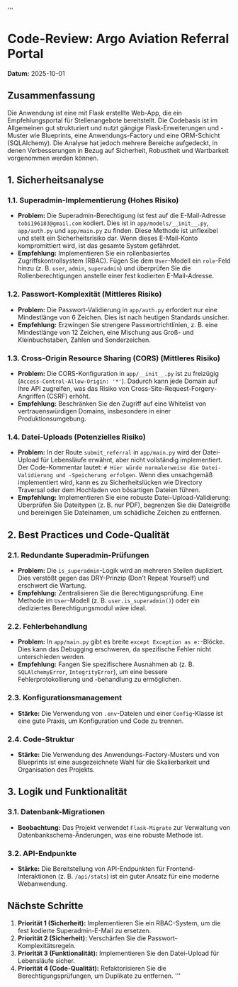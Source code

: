 '''
# Code-Review: Argo Aviation Referral Portal

**Datum:** 2025-10-01

## Zusammenfassung

Die Anwendung ist eine mit Flask erstellte Web-App, die ein Empfehlungsportal für Stellenangebote bereitstellt. Die Codebasis ist im Allgemeinen gut strukturiert und nutzt gängige Flask-Erweiterungen und -Muster wie Blueprints, eine Anwendungs-Factory und eine ORM-Schicht (SQLAlchemy). Die Analyse hat jedoch mehrere Bereiche aufgedeckt, in denen Verbesserungen in Bezug auf Sicherheit, Robustheit und Wartbarkeit vorgenommen werden können.

## 1. Sicherheitsanalyse

### 1.1. Superadmin-Implementierung (Hohes Risiko)

- **Problem:** Die Superadmin-Berechtigung ist fest auf die E-Mail-Adresse `tobi196183@gmail.com` kodiert. Dies ist in `app/models/__init__.py`, `app/auth.py` und `app/main.py` zu finden. Diese Methode ist unflexibel und stellt ein Sicherheitsrisiko dar. Wenn dieses E-Mail-Konto kompromittiert wird, ist das gesamte System gefährdet.
- **Empfehlung:** Implementieren Sie ein rollenbasiertes Zugriffskontrollsystem (RBAC). Fügen Sie dem `User`-Modell ein `role`-Feld hinzu (z. B. `user`, `admin`, `superadmin`) und überprüfen Sie die Rollenberechtigungen anstelle einer fest kodierten E-Mail-Adresse.

### 1.2. Passwort-Komplexität (Mittleres Risiko)

- **Problem:** Die Passwort-Validierung in `app/auth.py` erfordert nur eine Mindestlänge von 6 Zeichen. Dies ist nach heutigen Standards unsicher.
- **Empfehlung:** Erzwingen Sie strengere Passwortrichtlinien, z. B. eine Mindestlänge von 12 Zeichen, eine Mischung aus Groß- und Kleinbuchstaben, Zahlen und Sonderzeichen.

### 1.3. Cross-Origin Resource Sharing (CORS) (Mittleres Risiko)

- **Problem:** Die CORS-Konfiguration in `app/__init__.py` ist zu freizügig (`Access-Control-Allow-Origin: '*'`). Dadurch kann jede Domain auf Ihre API zugreifen, was das Risiko von Cross-Site-Request-Forgery-Angriffen (CSRF) erhöht.
- **Empfehlung:** Beschränken Sie den Zugriff auf eine Whitelist von vertrauenswürdigen Domains, insbesondere in einer Produktionsumgebung.

### 1.4. Datei-Uploads (Potenzielles Risiko)

- **Problem:** In der Route `submit_referral` in `app/main.py` wird der Datei-Upload für Lebensläufe erwähnt, aber nicht vollständig implementiert. Der Code-Kommentar lautet: `# Hier würde normalerweise die Datei-Validierung und -Speicherung erfolgen`. Wenn dies unsachgemäß implementiert wird, kann es zu Sicherheitslücken wie Directory Traversal oder dem Hochladen von bösartigen Dateien führen.
- **Empfehlung:** Implementieren Sie eine robuste Datei-Upload-Validierung: Überprüfen Sie Dateitypen (z. B. nur PDF), begrenzen Sie die Dateigröße und bereinigen Sie Dateinamen, um schädliche Zeichen zu entfernen.

## 2. Best Practices und Code-Qualität

### 2.1. Redundante Superadmin-Prüfungen

- **Problem:** Die `is_superadmin`-Logik wird an mehreren Stellen dupliziert. Dies verstößt gegen das DRY-Prinzip (Don't Repeat Yourself) und erschwert die Wartung.
- **Empfehlung:** Zentralisieren Sie die Berechtigungsprüfung. Eine Methode im `User`-Modell (z. B. `user.is_superadmin()`) oder ein dediziertes Berechtigungsmodul wäre ideal.

### 2.2. Fehlerbehandlung

- **Problem:** In `app/main.py` gibt es breite `except Exception as e:`-Blöcke. Dies kann das Debugging erschweren, da spezifische Fehler nicht unterschieden werden.
- **Empfehlung:** Fangen Sie spezifischere Ausnahmen ab (z. B. `SQLAlchemyError`, `IntegrityError`), um eine bessere Fehlerprotokollierung und -behandlung zu ermöglichen.

### 2.3. Konfigurationsmanagement

- **Stärke:** Die Verwendung von `.env`-Dateien und einer `Config`-Klasse ist eine gute Praxis, um Konfiguration und Code zu trennen.

### 2.4. Code-Struktur

- **Stärke:** Die Verwendung des Anwendungs-Factory-Musters und von Blueprints ist eine ausgezeichnete Wahl für die Skalierbarkeit und Organisation des Projekts.

## 3. Logik und Funktionalität

### 3.1. Datenbank-Migrationen

- **Beobachtung:** Das Projekt verwendet `Flask-Migrate` zur Verwaltung von Datenbankschema-Änderungen, was eine robuste Methode ist.

### 3.2. API-Endpunkte

- **Stärke:** Die Bereitstellung von API-Endpunkten für Frontend-Interaktionen (z. B. `/api/stats`) ist ein guter Ansatz für eine moderne Webanwendung.

## Nächste Schritte

1.  **Priorität 1 (Sicherheit):** Implementieren Sie ein RBAC-System, um die fest kodierte Superadmin-E-Mail zu ersetzen.
2.  **Priorität 2 (Sicherheit):** Verschärfen Sie die Passwort-Komplexitätsregeln.
3.  **Priorität 3 (Funktionalität):** Implementieren Sie den Datei-Upload für Lebensläufe sicher.
4.  **Priorität 4 (Code-Qualität):** Refaktorisieren Sie die Berechtigungsprüfungen, um Duplikate zu entfernen.
'''
